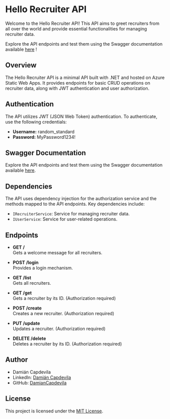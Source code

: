 
# Hello Recruiter API

Welcome to the Hello Recruiter API! This API aims to greet recruiters from all over the world and provide essential functionalities for managing recruiter data.

Explore the API endpoints and test them using the Swagger documentation available [here](https://hello-recruiter-api.azurewebsites.net/swagger/index.html) !

## Overview

The Hello Recruiter API is a minimal API built with .NET and hosted on Azure Static Web Apps. It provides endpoints for basic CRUD operations on recruiter data, along with JWT authentication and user authorization.

## Authentication

The API utilizes JWT (JSON Web Token) authentication. To authenticate, use the following credentials:

- **Username:** random_standard
- **Password:** MyPassword1234!

## Swagger Documentation

Explore the API endpoints and test them using the Swagger documentation available [here](https://hello-recruiter-api.azurewebsites.net/swagger/index.html).

## Dependencies

The API uses dependency injection for the authorization service and the methods mapped to the API endpoints. Key dependencies include:

- `IRecruiterService`: Service for managing recruiter data.
- `IUserService`: Service for user-related operations.

## Endpoints

- **GET /**  
  Gets a welcome message for all recruiters.

- **POST /login**  
  Provides a login mechanism.

- **GET /list**  
  Gets all recruiters.

- **GET /get**  
  Gets a recruiter by its ID. (Authorization required)

- **POST /create**  
  Creates a new recruiter. (Authorization required)

- **PUT /update**  
  Updates a recruiter. (Authorization required)

- **DELETE /delete**  
  Deletes a recruiter by its ID. (Authorization required)

## Author

- Damián Capdevila
- LinkedIn: [Damián Capdevila](https://www.linkedin.com/in/damiancapdevila/)
- GitHub: [DamianCapdevila](https://github.com/DamianCapdevila)

## License

This project is licensed under the [MIT License](LICENSE).
